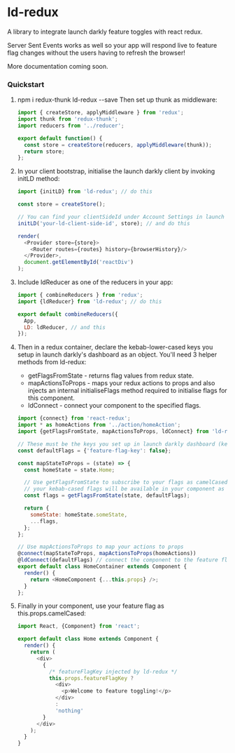 # ld-redux

A library to integrate launch darkly feature toggles with react redux.

Server Sent Events works as well so your app will respond live to feature flag changes without the users having to refresh the browser!

More documentation coming soon.

### Quickstart

1. npm i redux-thunk ld-redux --save
 Then set up thunk as middleware:

    ```javascript
    import { createStore, applyMiddleware } from 'redux';
    import thunk from 'redux-thunk';
    import reducers from '../reducer';
    
    export default function() {
      const store = createStore(reducers, applyMiddleware(thunk));
      return store;
    };
    ```


2. In your client bootstrap, initialise the launch darkly client by invoking initLD method:

    ```javascript
    import {initLD} from 'ld-redux'; // do this
    
    const store = createStore();
    
    // You can find your clientSideId under Account Settings in launch darkly's dashboard 
    initLD('your-ld-client-side-id', store); // and do this
    
    render(
      <Provider store={store}>
        <Router routes={routes} history={browserHistory}/>
      </Provider>,
      document.getElementById('reactDiv')
    );
    ```


3. Include ldReducer as one of the reducers in your app:

    ```javascript
    import { combineReducers } from 'redux';
    import {ldReducer} from 'ld-redux'; // do this
    
    export default combineReducers({
      App,
      LD: ldReducer, // and this
    });
    ```


4. Then in a redux container, declare the kebab-lower-cased keys you setup in launch darkly's dashboard as an object. You'll need 3 helper methods from ld-redux:
    * getFlagsFromState - returns flag values from redux state.
    * mapActionsToProps - maps your redux actions to props and also injects an internal initialiseFlags method required to initialise flags for this component.
    * ldConnect - connect your component to the specified flags.
    
    
    ```javascript
    import {connect} from 'react-redux';
    import * as homeActions from '../action/homeAction';
    import {getFlagsFromState, mapActionsToProps, ldConnect} from 'ld-redux';
    
    // These must be the keys you set up in launch darkly dashboard (kebab-lower-cased)
    const defaultFlags = {'feature-flag-key': false};
    
    const mapStateToProps = (state) => {
      const homeState = state.Home;
    
      // Use getFlagsFromState to subscribe to your flags as camelCased props i.e. 
      // your kebab-cased flags will be available in your component as this.props.camelCased
      const flags = getFlagsFromState(state, defaultFlags);
    
      return {
        someState: homeState.someState,
        ...flags,
      };
    };
    
    // Use mapActionsToProps to map your actions to props
    @connect(mapStateToProps, mapActionsToProps(homeActions))
    @ldConnect(defaultFlags) // connect the component to the feature flags it needs
    export default class HomeContainer extends Component {
      render() {
        return <HomeComponent {...this.props} />;
      }
    };
    ```
    
    
5. Finally in your component, use your feature flag as this.props.camelCased:

    ```javascript
    import React, {Component} from 'react';
    
    export default class Home extends Component {
      render() {
        return (
          <div>
            {
              /* featureFlagKey injected by ld-redux */
              this.props.featureFlagKey ?
                <div>
                  <p>Welcome to feature toggling!</p>
                </div>
                :
                'nothing'
            }
          </div>
        );
      }
    }
    ```
